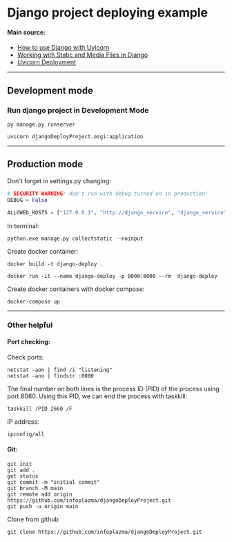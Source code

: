 # Django project deploying example

#### Main source:
* [How to use Django with Uvicorn](https://docs.djangoproject.com/en/5.1/howto/deployment/asgi/uvicorn/)
* [Working with Static and Media Files in Django](https://testdriven.io/blog/django-static-files/)
* [Uvicorn Deployment](https://www.uvicorn.org/deployment/)

-----------------------

## Development mode
### Run django project in Development Mode
```shell
py manage.py runserver

uvicorn djangoDeployProject.asgi:application
```
--------------------
## Production mode

Don't forget in settings.py changing:
```python
# SECURITY WARNING: don't run with debug turned on in production!
DEBUG = False

ALLOWED_HOSTS = ["127.0.0.1", "http://django_service", "django_service"]  #, "*"
```

In terminal:
```shell
python.exe manage.py collectstatic --noinput 
```


Create docker container:
```shell
docker build -t django-deploy .

docker run -it --name django-deploy -p 8000:8000 --rm  django-deploy
```
Create docker containers with docker compose:
```shell
docker-compose up
```
---------------------------------
### Other helpful

#### Port checking:
Check ports:
```shell
netstat -aon | find /i "listening"
netstat -ano | findstr :8000
```

The final number on both lines is the process ID (PID) of the process using port 8080. Using this PID, we can end the process with taskkill:
```shell
taskkill /PID 2660 /F
```

IP address:
```shell
ipconfig/all
```

#### Git:

```shell
git init
git add .
get status
git commit -m "initial commit"
git branch -M main
git remote add origin https://github.com/infoplazma/djangoDeployProject.git
git push -u origin main

```

Clone from github
```shell
git clone https://github.com/infoplazma/djangoDeployProject.git
```